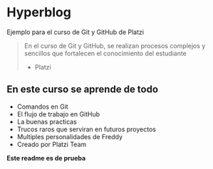 # Hyperblog
Ejemplo para el curso de Git y GitHub de Platzi
> En el curso de Git y GitHub, se realizan procesos complejos y sencillos que fortalecen el conocimiento del estudiante
> - Platzi

## En este curso se aprende de todo
* Comandos en Git
* El flujo de trabajo en GitHub
* La buenas practicas
* Trucos raros que serviran en futuros proyectos
* Multiples personalidades de Freddy
* Creado por Platzi Team

**Este readme es de prueba**


